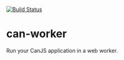 [![Build Status](https://travis-ci.org/canjs/can-worker.svg?branch=id-rewrite)](https://travis-ci.org/canjs/can-worker)

# can-worker

Run your CanJS application in a web worker.
